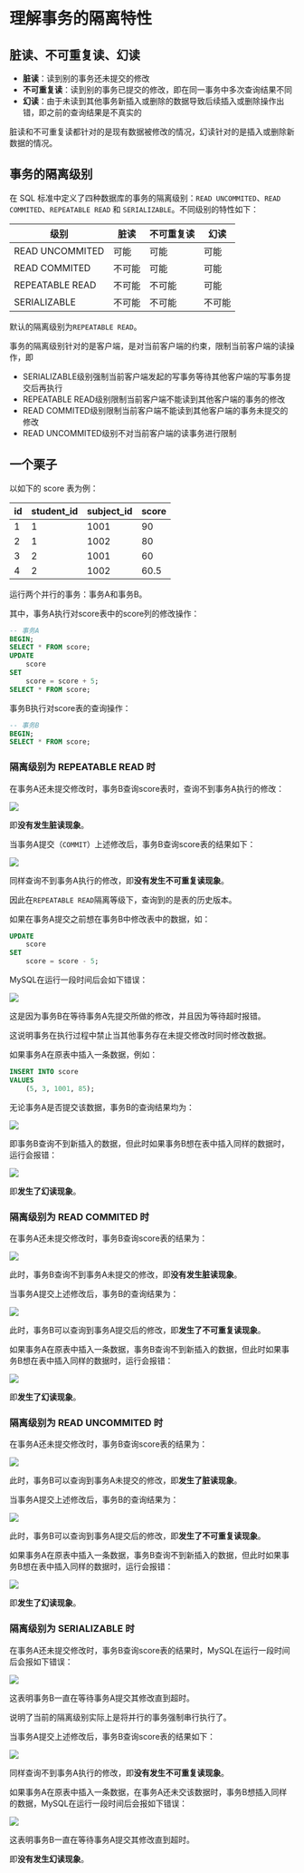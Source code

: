 # 理解事务的隔离特性

## 脏读、不可重复读、幻读

- **脏读**：读到别的事务还未提交的修改
- **不可重复读**：读到别的事务已提交的修改，即在同一事务中多次查询结果不同
- **幻读**：由于未读到其他事务新插入或删除的数据导致后续插入或删除操作出错，即之前的查询结果是不真实的

脏读和不可重复读都针对的是现有数据被修改的情况，幻读针对的是插入或删除新数据的情况。

## 事务的隔离级别

在 SQL 标准中定义了四种数据库的事务的隔离级别：`READ UNCOMMITED`、`READ COMMITED`、`REPEATABLE READ` 和 `SERIALIZABLE`。不同级别的特性如下：

| 级别            | 脏读   | 不可重复读 | 幻读   |
| --------------- | ------ | ---------- | ------ |
| READ UNCOMMITED | 可能   | 可能       | 可能   |
| READ COMMITED   | 不可能 | 可能       | 可能   |
| REPEATABLE READ | 不可能 | 不可能     | 可能   |
| SERIALIZABLE    | 不可能 | 不可能     | 不可能 |

默认的隔离级别为`REPEATABLE READ`。

事务的隔离级别针对的是客户端，是对当前客户端的约束，限制当前客户端的读操作，即

- SERIALIZABLE级别强制当前客户端发起的写事务等待其他客户端的写事务提交后再执行
- REPEATABLE READ级别限制当前客户端不能读到其他客户端的事务的修改
- READ COMMITED级别限制当前客户端不能读到其他客户端的事务未提交的修改
- READ UNCOMMITED级别不对当前客户端的读事务进行限制

## 一个栗子

以如下的 score 表为例：

| id   | student_id | subject_id | score |
| ---- | ---------- | ---------- | ----- |
| 1    | 1          | 1001       | 90    |
| 2    | 1          | 1002       | 80    |
| 3    | 2          | 1001       | 60    |
| 4    | 2          | 1002       | 60.5  |

运行两个并行的事务：事务A和事务B。

其中，事务A执行对score表中的score列的修改操作：

```SQL
-- 事务A
BEGIN;
SELECT * FROM score;
UPDATE 
	score
SET
	score = score + 5;
SELECT * FROM score;
```

事务B执行对score表的查询操作：

```SQL
-- 事务B
BEGIN;
SELECT * FROM score;
```

### 隔离级别为 REPEATABLE READ 时

在事务A还未提交修改时，事务B查询score表时，查询不到事务A执行的修改：

![](http://ww1.sinaimg.cn/large/98792392ly1g1pjkf32bej206r02uwea.jpg)

即**没有发生脏读现象**。

当事务A提交（`COMMIT`）上述修改后，事务B查询score表的结果如下：

![](http://ww1.sinaimg.cn/large/98792392ly1g1pjkf32bej206r02uwea.jpg)

同样查询不到事务A执行的修改，即**没有发生不可重复读现象**。

因此在`REPEATABLE READ`隔离等级下，查询到的是表的历史版本。

如果在事务A提交之前想在事务B中修改表中的数据，如：

```SQL
UPDATE
	score
SET	
	score = score - 5;
```

MySQL在运行一段时间后会如下错误：

![](http://ww1.sinaimg.cn/large/98792392ly1g1pjwpk3xpj20vg00ma9v.jpg)

这是因为事务B在等待事务A先提交所做的修改，并且因为等待超时报错。

这说明事务在执行过程中禁止当其他事务存在未提交修改时同时修改数据。

如果事务A在原表中插入一条数据，例如：

```SQL
INSERT INTO score
VALUES
	(5, 3, 1001, 85);
```

无论事务A是否提交该数据，事务B的查询结果均为：

![](http://ww1.sinaimg.cn/large/98792392ly1g1pkvh86vkj206t02w0sj.jpg)

即事务B查询不到新插入的数据，但此时如果事务B想在表中插入同样的数据时，运行会报错：

![](http://ww1.sinaimg.cn/large/98792392ly1g1pl8332laj20vn00pt8j.jpg)

即**发生了幻读现象**。

### 隔离级别为 READ COMMITED 时

在事务A还未提交修改时，事务B查询score表的结果为：

![](http://ww1.sinaimg.cn/large/98792392ly1g1pk49dgfuj206r02uwea.jpg)

此时，事务B查询不到事务A未提交的修改，即**没有发生脏读现象**。

当事务A提交上述修改后，事务B的查询结果为：

![](http://ww1.sinaimg.cn/large/98792392ly1g1pk8tj93kj206t02w0sj.jpg)

此时，事务B可以查询到事务A提交后的修改，即**发生了不可重复读现象**。

如果事务A在原表中插入一条数据，事务B查询不到新插入的数据，但此时如果事务B想在表中插入同样的数据时，运行会报错：

![](http://ww1.sinaimg.cn/large/98792392ly1g1pl8332laj20vn00pt8j.jpg)

即**发生了幻读现象**。

### 隔离级别为 READ UNCOMMITED 时

在事务A还未提交修改时，事务B查询score表的结果为：

![](http://ww1.sinaimg.cn/large/98792392ly1g1pkihcyc0j206t02w0sj.jpg)

此时，事务B可以查询到事务A未提交的修改，即**发生了脏读现象**。

当事务A提交上述修改后，事务B的查询结果为：

![](http://ww1.sinaimg.cn/large/98792392ly1g1pk8tj93kj206t02w0sj.jpg)

此时，事务B可以查询到事务A提交后的修改，即**发生了不可重复读现象**。

如果事务A在原表中插入一条数据，事务B查询不到新插入的数据，但此时如果事务B想在表中插入同样的数据时，运行会报错：

![](http://ww1.sinaimg.cn/large/98792392ly1g1pl8332laj20vn00pt8j.jpg)

即**发生了幻读现象**。

### 隔离级别为 SERIALIZABLE 时

在事务A还未提交修改时，事务B查询score表的结果时，MySQL在运行一段时间后会报如下错误：

![](http://ww1.sinaimg.cn/large/98792392ly1g1pknjn5d9j20vg00ma9v.jpg)

这表明事务B一直在等待事务A提交其修改直到超时。

说明了当前的隔离级别实际上是将并行的事务强制串行执行了。

当事务A提交上述修改后，事务B查询score表的结果如下：

![](http://ww1.sinaimg.cn/large/98792392ly1g1pjkf32bej206r02uwea.jpg)

同样查询不到事务A执行的修改，即**没有发生不可重复读现象**。

如果事务A在原表中插入一条数据，在事务A还未交该数据时，事务B想插入同样的数据，MySQL在运行一段时间后会报如下错误：

![](http://ww1.sinaimg.cn/large/98792392ly1g1pknjn5d9j20vg00ma9v.jpg)

这表明事务B一直在等待事务A提交其修改直到超时。

即**没有发生幻读现象**。